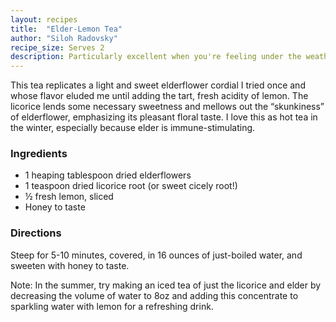 ```yaml
---
layout: recipes
title:  "Elder-Lemon Tea"
author: "Siloh Radovsky"
recipe_size: Serves 2
description: Particularly excellent when you're feeling under the weather.
---
```

This tea replicates a light and sweet elderflower cordial I tried once and whose flavor eluded me until adding the tart, fresh acidity of lemon. The licorice lends some necessary sweetness and mellows out the “skunkiness” of elderflower, emphasizing its pleasant floral taste. I love this as hot tea in the winter, especially because elder is immune-stimulating. 

### Ingredients
- 1 heaping tablespoon dried elderflowers
- 1 teaspoon dried licorice root (or sweet cicely root!)
- ½ fresh lemon, sliced
- Honey to taste

### Directions
Steep for 5-10 minutes, covered, in 16 ounces of just-boiled water, and sweeten with honey to taste. 

Note: In the summer, try making an iced tea of just the licorice and elder by decreasing the volume of water to 8oz and adding this concentrate to sparkling water with lemon for a refreshing drink. 
